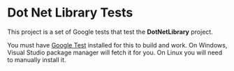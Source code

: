 # Dot Net Library Tests
This project is a set of Google tests that test the **DotNetLibrary** project.

You must have [Google Test](https://github.com/google/googletest) installed for this to build and work. On Windows, Visual Studio package manager will fetch it for you. On Linux you will need to manually install it.